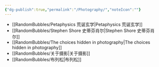 ```yaml
---
{"dg-publish":true,"permalink":"/Photography/","noteIcon":""}
---
```


- [[RandomBubbles/Petaphysics 荒诞玄学\|Petaphysics 荒诞玄学]]
- [[RandomBubbles/Stephen Shore 史蒂芬肖尔\|Stephen Shore 史蒂芬肖尔]]
- [[RandomBubbles/The choices hidden in photography\|The choices hidden in photography]]
- [[RandomBubbles/关于摄影\|关于摄影]]
- [[RandomBubbles/布列松\|布列松]]
